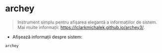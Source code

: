 # archey

> Instrument simplu pentru afișarea elegantă a informațiilor de sistem.
> Mai multe informații: <https://lclarkmichalek.github.io/archey3/>.

- Afișează informații despre sistem:

`archey`

